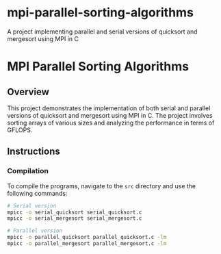 # mpi-parallel-sorting-algorithms
A project implementing parallel and serial versions of quicksort and mergesort using MPI in C

# MPI Parallel Sorting Algorithms

## Overview
This project demonstrates the implementation of both serial and parallel versions of quicksort and mergesort using MPI in C. The project involves sorting arrays of various sizes and analyzing the performance in terms of GFLOPS.

## Instructions
### Compilation
To compile the programs, navigate to the `src` directory and use the following commands:
```bash
# Serial version
mpicc -o serial_quicksort serial_quicksort.c
mpicc -o serial_mergesort serial_mergesort.c

# Parallel version
mpicc -o parallel_quicksort parallel_quicksort.c -lm
mpicc -o parallel_mergesort parallel_mergesort.c -lm
